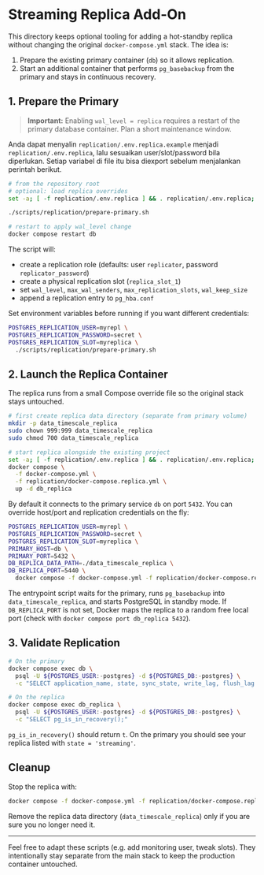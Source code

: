 # Streaming Replica Add-On

This directory keeps optional tooling for adding a hot-standby replica without changing the original `docker-compose.yml` stack. The idea is:

1. Prepare the existing primary container (`db`) so it allows replication.
2. Start an additional container that performs `pg_basebackup` from the primary and stays in continuous recovery.

## 1. Prepare the Primary

> **Important:** Enabling `wal_level = replica` requires a restart of the primary database container. Plan a short maintenance window.

Anda dapat menyalin `replication/.env.replica.example` menjadi `replication/.env.replica`, lalu sesuaikan user/slot/password bila diperlukan. Setiap variabel di file itu bisa diexport sebelum menjalankan perintah berikut.

```bash
# from the repository root
# optional: load replica overrides
set -a; [ -f replication/.env.replica ] && . replication/.env.replica; set +a

./scripts/replication/prepare-primary.sh

# restart to apply wal_level change
docker compose restart db
```

The script will:
- create a replication role (defaults: user `replicator`, password `replicator_password`)
- create a physical replication slot (`replica_slot_1`)
- set `wal_level`, `max_wal_senders`, `max_replication_slots`, `wal_keep_size`
- append a replication entry to `pg_hba.conf`

Set environment variables before running if you want different credentials:

```bash
POSTGRES_REPLICATION_USER=myrepl \
POSTGRES_REPLICATION_PASSWORD=secret \
POSTGRES_REPLICATION_SLOT=myreplica \
  ./scripts/replication/prepare-primary.sh
```

## 2. Launch the Replica Container

The replica runs from a small Compose override file so the original stack stays untouched.

```bash
# first create replica data directory (separate from primary volume)
mkdir -p data_timescale_replica
sudo chown 999:999 data_timescale_replica
sudo chmod 700 data_timescale_replica

# start replica alongside the existing project
set -a; [ -f replication/.env.replica ] && . replication/.env.replica; set +a
docker compose \
  -f docker-compose.yml \
  -f replication/docker-compose.replica.yml \
  up -d db_replica
```

By default it connects to the primary service `db` on port `5432`. You can override host/port and replication credentials on the fly:

```bash
POSTGRES_REPLICATION_USER=myrepl \
POSTGRES_REPLICATION_PASSWORD=secret \
POSTGRES_REPLICATION_SLOT=myreplica \
PRIMARY_HOST=db \
PRIMARY_PORT=5432 \
DB_REPLICA_DATA_PATH=./data_timescale_replica \
DB_REPLICA_PORT=5440 \
  docker compose -f docker-compose.yml -f replication/docker-compose.replica.yml up -d db_replica
```

The entrypoint script waits for the primary, runs `pg_basebackup` into `data_timescale_replica`, and starts PostgreSQL in standby mode. If `DB_REPLICA_PORT` is not set, Docker maps the replica to a random free local port (check with `docker compose port db_replica 5432`).

## 3. Validate Replication

```bash
# On the primary
docker compose exec db \
  psql -U ${POSTGRES_USER:-postgres} -d ${POSTGRES_DB:-postgres} \
  -c "SELECT application_name, state, sync_state, write_lag, flush_lag FROM pg_stat_replication;"

# On the replica
docker compose exec db_replica \
  psql -U ${POSTGRES_USER:-postgres} -d ${POSTGRES_DB:-postgres} \
  -c "SELECT pg_is_in_recovery();"
```

`pg_is_in_recovery()` should return `t`. On the primary you should see your replica listed with `state = 'streaming'`.

## Cleanup

Stop the replica with:

```bash
docker compose -f docker-compose.yml -f replication/docker-compose.replica.yml down db_replica
```

Remove the replica data directory (`data_timescale_replica`) only if you are sure you no longer need it.

---

Feel free to adapt these scripts (e.g. add monitoring user, tweak slots). They intentionally stay separate from the main stack to keep the production container untouched.
